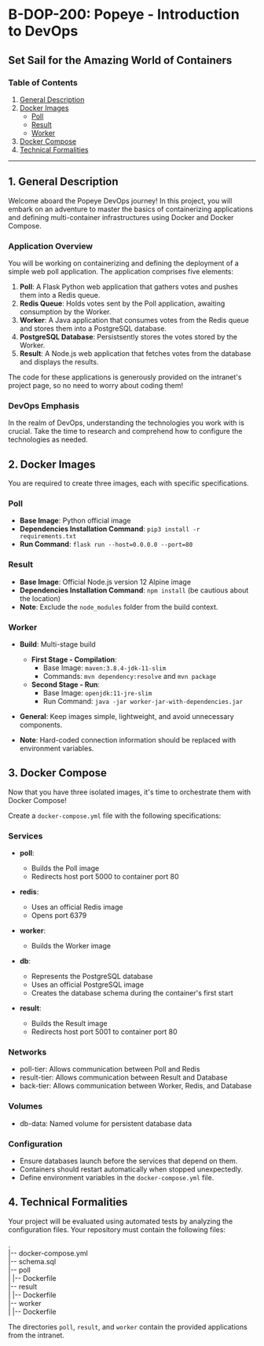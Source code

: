 # B-DOP-200: Popeye - Introduction to DevOps

## Set Sail for the Amazing World of Containers

### Table of Contents
1. [General Description](#general-description)
2. [Docker Images](#docker-images)
   - [Poll](#poll)
   - [Result](#result)
   - [Worker](#worker)
3. [Docker Compose](#docker-compose)
4. [Technical Formalities](#technical-formalities)

---

## 1. General Description

Welcome aboard the Popeye DevOps journey! In this project, you will embark on an adventure to master the basics of containerizing applications and defining multi-container infrastructures using Docker and Docker Compose.

### Application Overview

You will be working on containerizing and defining the deployment of a simple web poll application. The application comprises five elements:

1. **Poll**: A Flask Python web application that gathers votes and pushes them into a Redis queue.
2. **Redis Queue**: Holds votes sent by the Poll application, awaiting consumption by the Worker.
3. **Worker**: A Java application that consumes votes from the Redis queue and stores them into a PostgreSQL database.
4. **PostgreSQL Database**: Persistsently stores the votes stored by the Worker.
5. **Result**: A Node.js web application that fetches votes from the database and displays the results.

The code for these applications is generously provided on the intranet's project page, so no need to worry about coding them!

### DevOps Emphasis

In the realm of DevOps, understanding the technologies you work with is crucial. Take the time to research and comprehend how to configure the technologies as needed.

## 2. Docker Images

You are required to create three images, each with specific specifications.

### Poll

- **Base Image**: Python official image
- **Dependencies Installation Command**: `pip3 install -r requirements.txt`
- **Run Command**: `flask run --host=0.0.0.0 --port=80`

### Result

- **Base Image**: Official Node.js version 12 Alpine image
- **Dependencies Installation Command**: `npm install` (be cautious about the location)
- **Note**: Exclude the `node_modules` folder from the build context.

### Worker

- **Build**: Multi-stage build
  - **First Stage - Compilation**:
    - Base Image: `maven:3.8.4-jdk-11-slim`
    - Commands: `mvn dependency:resolve` and `mvn package`
  - **Second Stage - Run**:
    - Base Image: `openjdk:11-jre-slim`
    - Run Command: `java -jar worker-jar-with-dependencies.jar`

- **General**: Keep images simple, lightweight, and avoid unnecessary components.
- **Note**: Hard-coded connection information should be replaced with environment variables.

## 3. Docker Compose

Now that you have three isolated images, it's time to orchestrate them with Docker Compose!

Create a `docker-compose.yml` file with the following specifications:

### Services

- **poll**:
  - Builds the Poll image
  - Redirects host port 5000 to container port 80

- **redis**:
  - Uses an official Redis image
  - Opens port 6379

- **worker**:
  - Builds the Worker image

- **db**:
  - Represents the PostgreSQL database
  - Uses an official PostgreSQL image
  - Creates the database schema during the container's first start

- **result**:
  - Builds the Result image
  - Redirects host port 5001 to container port 80

### Networks

- poll-tier: Allows communication between Poll and Redis
- result-tier: Allows communication between Result and Database
- back-tier: Allows communication between Worker, Redis, and Database

### Volumes

- db-data: Named volume for persistent database data

### Configuration

- Ensure databases launch before the services that depend on them.
- Containers should restart automatically when stopped unexpectedly.
- Define environment variables in the `docker-compose.yml` file.

## 4. Technical Formalities

Your project will be evaluated using automated tests by analyzing the configuration files. Your repository must contain the following files:

.<br/>
|-- docker-compose.yml<br/>
|-- schema.sql<br/>
|-- poll<br/>
|   |-- Dockerfile<br/>
|-- result<br/>
|   |-- Dockerfile<br/>
|-- worker<br/>
|	|-- Dockerfile<br/>

The directories `poll`, `result`, and `worker` contain the provided applications from the intranet.